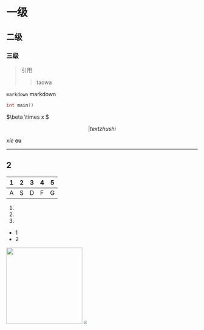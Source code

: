 # 一级
## 二级
### 三级
>引用
>>taowa

`markdown` markdown
```c
int main()

```
$\beta \times x $

$$
|text{zhushi}
$$

*xie*
**cu**

---

## 2

|1|2|3|4|5|
|-|-|-|-|-|
|A|S|D|F|G|

1.
2.
3.
- 1
- 2
<img src="a.jpg" width=200 height=200>
<img src="a.jpg" style="zoom:50%">

